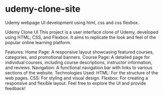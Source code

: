 # udemy-clone-site
Udemy webpage UI development using html, css and css flexbox.

Udemy Clone UI
This project is a user interface clone of Udemy, developed using HTML, CSS, and Flexbox. It aims to replicate the look and feel of the popular online learning platform.

Features:
Home Page: A responsive layout showcasing featured courses, categories, and promotional banners.
Course Page: A detailed page for individual courses, including course descriptions, instructor information, and reviews.
Navigation: A functional navigation bar with links to various sections of the website.
Technologies Used:
HTML: For the structure of the web pages.
CSS: For styling and visual design.
Flexbox: For creating a responsive and flexible layout.
Feel free to explore the UI and provide feedback!
